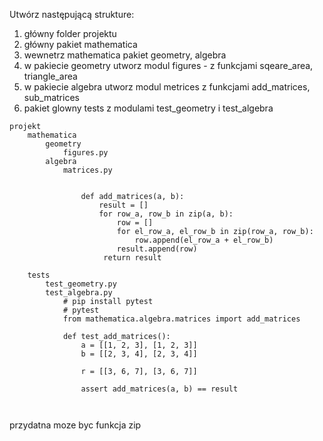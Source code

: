Utwórz następującą strukture:

1. główny folder projektu
2. główny pakiet mathematica
3. wewnetrz mathematica pakiet geometry, algebra
4. w pakiecie geometry utworz modul figures  - z funkcjami sqeare_area, triangle_area
5. w pakiecie algebra utworz modul metrices z funkcjami add_matrices, sub_matrices
6. pakiet glowny tests z modulami test_geometry i test_algebra

```
projekt
    mathematica
        geometry
            figures.py
        algebra
            matrices.py

                
                def add_matrices(a, b):
                    result = []
                    for row_a, row_b in zip(a, b):
                        row = []
                        for el_row_a, el_row_b in zip(row_a, row_b):
                            row.append(el_row_a + el_row_b)
                        result.append(row)
                     return result
                            
    tests
        test_geometry.py
        test_algebra.py
            # pip install pytest
            # pytest 
            from mathematica.algebra.matrices import add_matrices
            
            def test_add_matrices():
                a = [[1, 2, 3], [1, 2, 3]]
                b = [[2, 3, 4], [2, 3, 4]]
                
                r = [[3, 6, 7], [3, 6, 7]]
                
                assert add_matrices(a, b) == result
                
                
```

przydatna moze byc funkcja zip

```python

```